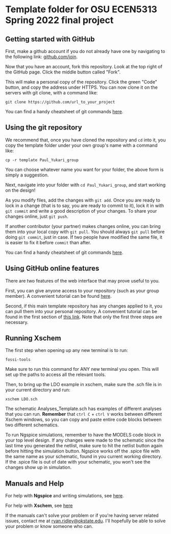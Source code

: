 # Template folder for OSU ECEN5313 Spring 2022 final project

## Getting started with GitHub

First, make a github account if you do not already have one by navigating to
the following link: [github.com/join](https://github.com/join).

Now that you have an account, fork this repository. Look at the top right of
the GitHub page. Click the middle button called "Fork".

This will make a personal copy of the repository. Click the green "Code"
button, and copy the address under HTTPS. You can now clone it on the
servers with git clone, with a command like:

```
git clone https://github.com/url_to_your_project
```

You can find a handy cheatsheet of git commands
[here](https://education.github.com/git-cheat-sheet-education.pdf).

## Using the git repository

We recommend that, once you have cloned the repository and `cd` into it, you
copy the template folder under your own group's name with a command like:

```
cp -r template Paul_Yukari_group
```

You can choose whatever name you want for your folder, the above form is simply
a suggestion.

Next, navigate into your folder with `cd Paul_Yukari_group`, and start working
on the design!

As you modify files, add the changes with `git add`. Once you are ready to lock
in a change (that is to say, you are ready to commit to it), lock it in with
`git commit` and write a good description of your changes. To share your
changes online, just `git push`.

If another contributor (your partner) makes changes online, you can bring them
into your local copy with `git pull`. You should always `git pull` before doing
`git commit`, just in case. If two people have modified the same file, it is
easier to fix it before `commit` than after.

You can find a handy cheatsheet of git commands
[here](https://education.github.com/git-cheat-sheet-education.pdf).

## Using GitHub online features

There are two features of the web interface that may prove useful to you.

First, you can give anyone access to your repository (such as your group
member). A convenient tutorial can be found
[here](https://docs.github.com/en/account-and-profile/setting-up-and-managing-your-github-user-account/managing-access-to-your-personal-repositories/inviting-collaborators-to-a-personal-repository).

Second, if this main template repository has any changes applied to it, you can
pull them into your personal repository. A convenient tutorial can be found in
the first section of [this
link](https://docs.github.com/en/github-ae@latest/pull-requests/collaborating-with-pull-requests/working-with-forks/syncing-a-fork).
Note that only the first three steps are necessary.

## Running Xschem
The first step when opening up any new terminal is to run:

```
fossi-tools
```

Make sure to run this command for ANY new terminal you open. 
This will set up the paths to access all the relevant tools.

Then, to bring up the LDO example in xschem, make sure 
the .sch file is in your current directory and run:

```
xschem LDO.sch
```

The schematic Analyses_Template.sch has examples of different analyses
that you can run. **Remember** that `ctrl C` + `ctrl V` works between different
Xschem windows, so you can copy and paste entire code blocks between
two different schematics. 

To run Ngspice simulations, remember to have the MODELS code block in
your top level design. If any changes were made to the schematic since
the last time you generated the netlist, make sure to hit the netlist button
again before hitting the simulation button. Ngspice works off the .spice file
with the same name as your schematic, found in you current working directory. 
If the .spice file is out of date with your schematic, you won't see the changes
show up in simulation.

## Manuals and Help
For help with **Ngspice** and writing simulations, see [here](http://ngspice.sourceforge.net/docs/ngspice-manual.pdf).

For help with **Xschem**, see [here](https://xschem.sourceforge.io/stefan/xschem_man/xschem_man.html)

If the manuals can't solve your problem or if you're having server related issues, contact me at
ryan.ridley@okstate.edu. I'll hopefully be able to solve your problem or know someone who can.

